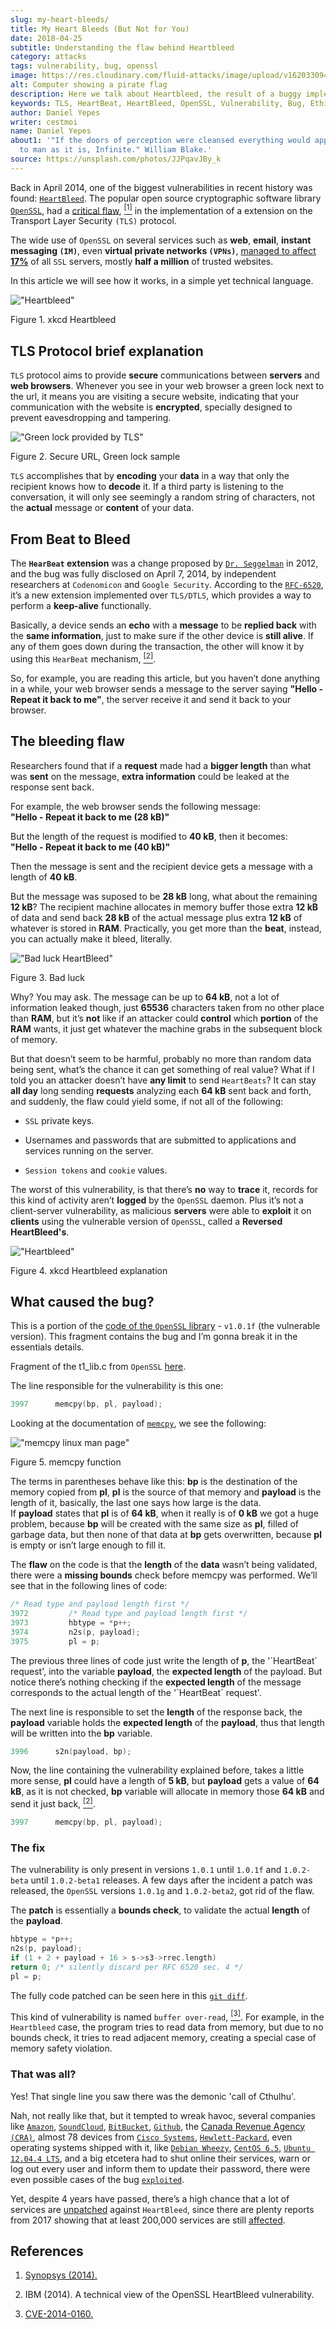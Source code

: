 ```yaml
---
slug: my-heart-bleeds/
title: My Heart Bleeds (But Not for You)
date: 2018-04-25
subtitle: Understanding the flaw behind Heartbleed
category: attacks
tags: vulnerability, bug, openssl
image: https://res.cloudinary.com/fluid-attacks/image/upload/v1620330940/blog/my-heart-bleeds/cover_qf1nze.webp
alt: Computer showing a pirate flag
description: Here we talk about Heartbleed, the result of a buggy implementation of the TLS protocol on OpenSSL, which was tempted to be a severe threat to private data.
keywords: TLS, HeartBeat, HeartBleed, OpenSSL, Vulnerability, Bug, Ethical Hacking, Pentesting
author: Daniel Yepes
writer: cestmoi
name: Daniel Yepes
about1: '"If the doors of perception were cleansed everything would appear
  to man as it is, Infinite." William Blake.'
source: https://unsplash.com/photos/JJPqavJBy_k
---
```


Back in April 2014, one of the biggest vulnerabilities in recent history
was found: [`HeartBleed`](http://heartbleed.com/). The popular open
source cryptographic software library
[`OpenSSL`](https://www.openssl.org/), had a [critical
flaw](https://www.openssl.org/news/secadv/20140407.txt),
[<sup>\[1\]</sup>](#r1) in the implementation of a extension on the
Transport Layer Security `(TLS)` protocol.

The wide use of `OpenSSL` on several services such as **web**,
**email**, **instant messaging `(IM)`**, even **virtual private networks
`(VPNs)`**, [managed to affect
**17%**](http://apac.trendmicro.com/apac/security/heartbleed/index.html)
of all `SSL` servers, mostly **half a million** of trusted websites.

In this article we will see how it works, in a simple yet technical
language.

<div class="imgblock">

!["Heartbleed"](https://res.cloudinary.com/fluid-attacks/image/upload/v1620330939/blog/my-heart-bleeds/heartbleedxkcd_ycopyf.webp)

<div class="title">

Figure 1. xkcd Heartbleed

</div>

</div>

## TLS Protocol brief explanation

`TLS` protocol aims to provide **secure** communications between
**servers** and **web browsers**. Whenever you see in your web browser a
<span class="green"> green lock </span> next to the url, it means you
are visiting a secure website, indicating that your communication with
the website is **encrypted**, specially designed
to prevent <span class="red"> eavesdropping </span>
and <span class="red"> tampering</span>.

<div class="imgblock">

!["Green lock provided by TLS"](https://res.cloudinary.com/fluid-attacks/image/upload/v1620330938/blog/my-heart-bleeds/green-lock_z2mz3r.webp)

<div class="title">

Figure 2. Secure URL, Green lock sample

</div>

</div>

`TLS` accomplishes that by **encoding** your **data** in a way that only
the recipient knows how to **decode** it. If a third party is listening
to the conversation, it will only see seemingly a random string of
characters, not the **actual** message or **content** of your data.

## From Beat to Bleed

The **`HearBeat` extension** was a change proposed by [`Dr.
Seggelman`](https://www.robin-seggelmann.de/) in 2012, and the bug was
fully disclosed on April 7, 2014, by independent researchers at
`Codenomicon` and `Google Security`. According to the
[`RFC-6520`](https://tools.ietf.org/html/rfc6520), it’s a new extension
implemented over `TLS/DTLS`, which provides a way to perform a
**keep-alive** functionally.

Basically, a device sends an **echo** with a **message** to be **replied
back** with the **same information**, just to make sure if the other
device is **still alive**. If any of them goes down during the
transaction, the other will know it by using this `HearBeat` mechanism,
[<sup>\[2\]</sup>](#r2).

So, for example, you are reading this article, but you haven’t done
anything in a while, your web browser sends a message to the server
saying **"Hello - Repeat it back to me"**, the server receive it and
send it back to your browser.

## The bleeding flaw

Researchers found that if a **request** made had a **bigger length**
than what was **sent** on the message, **extra information** could be
<span class="red"> leaked </span> at the response sent back.

For example, the web browser sends the following message:\
**"Hello - Repeat it back to me (28 kB)"**

But the length of the request is modified to **40 kB**, then it
becomes:\
**"Hello - Repeat it back to me (40 kB)"**

Then the message is sent and the recipient device gets a message with a
length of **40 kB**.

But the message was suposed to be **28 kB** long, what about the
remaining **12 kB**? The recipient machine allocates in memory buffer
those extra **12 kB** of data and send back **28 kB** of the actual
message plus extra **12 kB** of whatever is stored in **RAM**.
Practically, you get more than the **beat**, instead, you can actually
make it <span class="red"> bleed</span>, literally.

<div class="imgblock">

!["Bad luck HeartBleed"](https://res.cloudinary.com/fluid-attacks/image/upload/v1620330939/blog/my-heart-bleeds/heartbleed-meme_n7nt5j.webp)

<div class="title">

Figure 3. Bad luck

</div>

</div>

Why? You may ask. The message can be up to **64 kB**, not a lot of
information leaked though, just **65536** characters taken from no other
place than **RAM**, but it’s **not** like if an attacker could
**control** which **portion** of the **RAM** wants, it just get whatever
the machine grabs in the subsequent block of memory.

But that doesn’t seem to be harmful, probably no more than random data
being sent, what’s the chance it can get something of real value? What
if I told you an attacker doesn’t have **any limit** to send
`HeartBeats`? It can stay **all day** long sending **requests**
analyzing each **64 kB** sent back and forth, and suddenly, the flaw
could yield some, if not all of the following:

- `SSL` private keys.

- Usernames and passwords that are submitted to applications and
  services running on the server.

- `Session tokens` and `cookie` values.

The worst of this vulnerability, is that there’s **no** way to **trace**
it, records for this kind of activity aren’t **logged** by the `OpenSSL`
daemon. Plus it’s not a client-server vulnerability, as malicious
**servers** were able to **exploit** it on **clients** using the
vulnerable version of `OpenSSL`, called a **Reversed HeartBleed's**.

<div class="imgblock">

!["Heartbleed"](https://res.cloudinary.com/fluid-attacks/image/upload/v1620330939/blog/my-heart-bleeds/heartbleed-explanation_csomni.webp)

<div class="title">

Figure 4. xkcd Heartbleed explanation

</div>

</div>
<div class="imgblock">

## What caused the bug?

This is a portion of the [code of the `OpenSSL`
library](https://git.openssl.org/gitweb/?p=openssl.git;a=blob;f=ssl/t1_lib.c;h=a2e2475d136f33fa26958fd192b8ace158c4899d#l3969)
\- `v1.0.1f` (the vulnerable version). This fragment contains the bug and
I’m gonna break it in the essentials details.

Fragment of the t1\_lib.c from `OpenSSL`
[here](./openssl-fragment.c).

The line responsible for the vulnerability is this one:

``` c
3997      memcpy(bp, pl, payload);
```

Looking at the documentation of
[`memcpy`](https://linux.die.net/man/3/memcpy), we see the following:

<div class="imgblock">

!["memcpy linux man page"](https://res.cloudinary.com/fluid-attacks/image/upload/v1620330940/blog/my-heart-bleeds/memcpy_h7niiu.webp)

<div class="title">

Figure 5. memcpy function

</div>

</div>

The terms in parentheses behave like this: **bp** is the destination of
the memory copied from **pl**, **pl** is the source of that memory and
**payload** is the length of it, basically, the last one says how large
is the data.\
If **payload** states that **pl** is of **64 kB**, when it really is of
**0 kB** we got a huge problem, because **bp** will be created with the
same size as **pl**, filled of garbage data, but then none of that data
at **bp** gets overwritten, because **pl** is empty or isn’t large
enough to fill it.

The **flaw** on the code is that the **length** of the **data** wasn’t
being validated, there were a **missing bounds** check before memcpy was
performed. We’ll see that in the following lines of code:

``` c
/* Read type and payload length first */
3972         /* Read type and payload length first */
3973         hbtype = *p++;
3974         n2s(p, payload);
3975         pl = p;
```

The previous three lines of code just write the length of **p**, the
'\`HeartBeat\` request', into the variable **payload**, the **expected
length** of the payload. But notice there’s nothing checking if the
**expected length** of the message corresponds to the actual length of
the '\`HeartBeat\` request'.

The next line is responsible to set the **length** of the response back,
the **payload** variable holds the **expected length** of the
**payload**, thus that length will be written into the **bp** variable.

``` c
3996      s2n(payload, bp);
```

Now, the line containing the vulnerability explained before, takes a
little more sense, **pl** could have a length of **5 kB**, but
**payload** gets a value of **64 kB**, as it is not checked, **bp**
variable will allocate in memory those **64 kB** and send it just back,
[<sup>\[2\]</sup>](#r2).

``` c
3997      memcpy(bp, pl, payload);
```

### The fix

The vulnerability is only present in versions `1.0.1` until `1.0.1f` and
`1.0.2-beta` until `1.0.2-beta1` releases. A few days after the incident
a patch was released, the `OpenSSL` versions `1.0.1g` and `1.0.2-beta2`,
got rid of the flaw.

The **patch** is essentially a **bounds check**, to validate the actual
**length** of the **payload**.

``` c
hbtype = *p++;
n2s(p, payload);
if (1 + 2 + payload + 16 > s->s3->rrec.length)
return 0; /* silently discard per RFC 6520 sec. 4 */
pl = p;
```

The fully code patched can be seen here in this [`git
diff`](https://git.openssl.org/gitweb/?p=openssl.git;a=commitdiff;h=731f431497f463f3a2a97236fe0187b11c44aead).

This kind of vulnerability is named `buffer over-read`,
[<sup>\[3\]</sup>](#r3). For example, in the `Heartbleed` case, the
program tries to read data from memory, but due to no bounds check, it
tries to read adjacent memory, creating a special case of memory safety
violation.

### That was all?

Yes\! That single line you saw there was the demonic 'call of Cthulhu'.

Nah, not really like that, but it tempted to wreak havoc, several
companies like
[`Amazon`](https://aws.amazon.com/es/blogs/security/aws-security-and-cve-2014-0160-heartbleed/),
[`SoundCloud`](https://blog.soundcloud.com/tag/heartbleed/),
[`BitBucket`](https://community.atlassian.com/t5/Questions/Heartbleed-Serious-OpenSSL-vulnerability/qaq-p/94964),
[`Github`](https://blog.github.com/2014-04-08-security-heartbleed-vulnerability/),
the [Canada Revenue Agency
`(CRA)`](http://business.financialpost.com/personal-finance/taxes/cra-website-shutdown-security),
almost 78 devices from [`Cisco
Systems`](https://blogs.cisco.com/security/openssl-heartbleed-vulnerability-cve-2014-0160-cisco-products-and-mitigations),
[`Hewlett-Packard`](http://www8.hp.com/us/en/heartbleed.html), even
operating systems shipped with it, like [`Debian
Wheezy`](https://www.debian.org/security/2014/dsa-2896),
[`CentOS 6.5`](https://wiki.centos.org/Security/Heartbleed),
[`Ubuntu 12.04.4 LTS`](https://usn.ubuntu.com/2165-1/), and a big
etcetera had to shut online their services, warn or log out every user
and inform them to update their password, there were even possible cases
of the bug
[`exploited`](https://www.securityweek.com/hackers-exploited-heartbleed-bug-steal-45-million-patient-records-report).

Yet, despite 4 years have passed, there’s a high chance that a lot of
services are
[unpatched](https://www.theregister.co.uk/2017/01/23/heartbleed_2017/)
against `HeartBleed`, since there are plenty reports from 2017 showing
that at least 200,000 services are still
[affected](https://www.theregister.co.uk/2017/01/23/heartbleed_2017/).

## References

1. [Synopsys (2014).](https://heartbleed.com)

2. IBM (2014). A technical view of the OpenSSL HeartBleed
    vulnerability.

3. [CVE-2014-0160.](https://cve.mitre.org/cgi-bin/cvename.cgi?name=cve-2014-0160)
